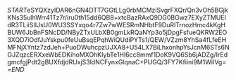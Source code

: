 $START$eSYQXzyIDAR6nGN4DTT7GGtLLg0rbMCMziSvgrFXQr/Qn3vOh5BGjkKNs35ulhWrr41Tz7r/iru0th15dd6QB8+xtcBazRAxQ9DG0BGwz7EXyZTMUEldR3TLiiSIIJsU0WU3SSYxqo4r7Zw7wWESRmNHbtF9DuRlTrnozHmc4kKgHBUW6JbBnFSNcDD/NByZTxULbXB0gmLkRQaNYp3o5jDpgFsfueQKRW2EO3XQD7iOdfJuYskpu0feUuBsqEPqhWiQUdiPYTs1/QEW/VZzm8YhSa4fLfeEHMFNjXYntz7zdJeh+PuoDWuhcpzUJXA8+U54LX7BiLhxonhpYsJcnM6STs6NGJZqzcERXxeWbEDKihoMXOhKIybTe1Hl6cc8mmf1DoK9VQ6Sb6jADZg/IrEdgmcfgjPdt2gBUXfdjdRUxjS3ldNCFynxGlqnaC+PUGQ/3FY7Kfiini9M1WiIVg==$END$